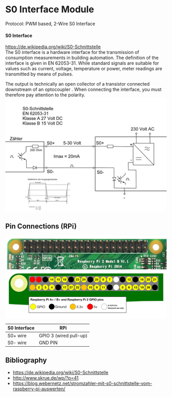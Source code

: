 # S0 Interface Module
Protocol: PWM based, 2-Wire S0 Interface

#### S0 Interface
https://de.wikipedia.org/wiki/S0-Schnittstelle  
The S0 interface is a hardware interface for the transmission of consumption measurements in building automation. The definition of the interface is given in EN 62053-31. While standard signals are suitable for values ​​such as current, voltage, temperature or power, meter readings are transmitted by means of pulses.  

The output is technically an open collector of a transistor connected downstream of an optocoupler . When connecting the interface, you must therefore pay attention to the polarity.  
![S0-Interface](./doc/S0-Schnittstelle.jpg)

## Pin Connections (RPi)

 ![pinout](./doc/gpio-pins-pi2.jpg)
 ![pin_numbering](./doc/gpio-numbers-pi2.png)
 
| S0 Interface | RPi  |
|--------------|------|
| S0+ wire     | GPIO 3 (wired pull-up)  |
| S0- wire     | GND PIN |

## Bibliography
-   https://de.wikipedia.org/wiki/S0-Schnittstelle
-   http://www.skrue.de/wp/?p=41
-   https://blog.webernetz.net/stromzahler-mit-s0-schnittstelle-vom-raspberry-pi-auswerten/